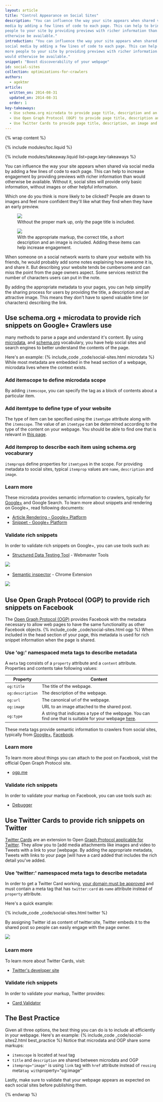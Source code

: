 ```yaml
---
layout: article
title: "Control Appearance on Social Sites"
description: "You can influence the way your site appears when shared via social
media by adding a few lines of code to each page. This can help to bring more
people to your site by providing previews with richer information than would
otherwise be available."
introduction: "You can influence the way your site appears when shared via
social media by adding a few lines of code to each page. This can help to bring
more people to your site by providing previews with richer information than
would otherwise be available."
snippet: "Boost discoverability of your webpage"
id: social-sites
collection: optimizations-for-crawlers
authors:
  - agektmr
article:
  written_on: 2014-08-31
  updated_on: 2014-08-31
  order: 1
key-takeaways:
  - Use schema.org microdata to provide page title, description and an image for Google+.
  - Use Open Graph Protocol (OGP) to provide page title, description and an image for Facebook.
  - Use Twitter Cards to provide page title, description, an image and a Twitter id for Twitter.
---
```


{% wrap content %}

{% include modules/toc.liquid %}

{% include modules/takeaway.liquid list=page.key-takeaways %}

You can influence the way your site appears when shared via social media by
adding a few lines of code to each page. This can help to increase engagement
by providing previews with richer information than would otherwise be available.
Without it, social sites will provide only basic information, without images or
other helpful information. 

Which one do you think is more likely to be clicked? People are drawn to images
and feel more confident they'll like what they find when they have an early
preview.

<div class="clear g-wide--pull-1">
  <div class="g--half">
    <figure class="fluid">
      <img src="imgs/gplus-snippet-1.png" srcset="imgs/gplus-snippet-1.png 1x,
       imgs/gplus-snippet-1-2x.png 2x" />
      <figcaption>Without the proper mark up, only the page title is
       included.</figcaption>
    </figure>
  </div>
  <div class="g--half g--last">
    <figure class="fluid">
      <img src="imgs/gplus-snippet-2.png" srcset="imgs/gplus-snippet-2.png 1x,
       imgs/gplus-snippet-2-2x.png 2x" />
      <figcaption>With the appropriate markup, the correct title, a short
       description and an image is included. Adding these items can help
       increase engagement. </figcaption>
    </figure>
  </div>
</div>

When someone on a social network wants to share your website with his friends,
he would probably add some notes explaining how awesome it is, and share it.
But describing your website tends be cumbersome and can miss the point from the
page owners aspect. Some services restrict the number of characters users can
put in the note.

By adding the appropriate metadata to your pages, you can help simplify the
sharing process for users by providing the title, a description and an
attractive image. This means they don't have to spend valuable time (or
characters) describing the link.

## Use schema.org + microdata to provide rich snippets on Google+ Crawlers use
many methods to parse a page and understand it's content. By using
[microdata](http://www.w3.org/TR/microdata/), and
[schema.org](https://schema.org/) vocabulary, you have help social sites and
search engines to better understand the contents of the page.

Here's an example:
{% include_code _code/social-sites.html microdata %}
While most metadata are embedded in the head section of a webpage, microdata
lives where the context exists.

### Add itemscope to define microdata scope
By adding `itemscope`, you can specify the tag as a block of contents about a
particular item.

### Add itemtype to define type of your website
The type of item can be specified using the `itemtype` attribute along with the
`itemscope`. The value of an `itemtype` can be determined according to the type
of the content on your webpage. You should be able to find one that is relevant
in [this page](http://schema.org/docs/full.html).

### Add itemprop to describe each item using schema.org vocaburary
`itemprop`s define properties for `itemtype`s in the scope. For providing
metadata to social sites, typical `itemprop` values are `name`, `description`
and `image`.

### Learn more
These microdata provides semantic information to crawlers, typically for
[Google+](https://plus.google.com/) and Google Search. To learn more about
snippets and rendering on Google+, read following documents:

* [Article Rendering - Google+ Platform](https://developers.google.com/+/web/snippet/article-rendering)
* [Snippet - Google+ Platform](https://developers.google.com/+/web/snippet/)

### Validate rich snippets
In order to validate rich snippets on Google+, you can use tools such as:

* [Structured Data Testing Tool](http://www.google.com/webmasters/tools/richsnippets) - Webmaster Tools  

<img src="imgs/webmaster-tools.png" srcset="imgs/webmaster-tools.png 1x, imgs/webmaster-tools-2x.png 2x" />

* [Semantic inspector](https://chrome.google.com/webstore/detail/semantic-inspector/jobakbebljifplmcapcooffdbdmfdbjh/reviews) - Chrome Extension  

<img src="imgs/semantic-inspector.png" srcset="imgs/semantic-inspector.png 1x, imgs/semantic-inspector-2x.png 2x" />

## Use Open Graph Protocol (OGP) to provide rich snippets on Facebook
The [Open Graph Protocol (OGP)](http://ogp.me/) provides Facebook with the
metadata necessary to allow web pages to have the same functionality as other
Facebook objects.
{% include_code _code/social-sites.html ogp %}
When included in the head section of your page, this metadata is used for rich
snippet information when the page is shared.

### Use 'og:' namespaced meta tags to describe metadata
A `meta` tag consists of a `property` attribute and a `content` attribute.
Properties and contents take following values:

<table class="table-2">
  <colgroup>
    <col span="1">
    <col span="1">
  </colgroup>
  <thead>
    <tr>
      <th data-th="Property">Property</th>
      <th data-th="Content">Content</th>
    </tr>
  </thead>
  <tbody>
    <tr>
      <td data-th="Property"><code>og:title</code></td>
      <td data-th="Content">The title of the webpage.</td>
    </tr>
    <tr>
      <td data-th="Property"><code>og:description</code></td>
      <td data-th="Content">The description of the webpage.</td>
    </tr>
    <tr>
      <td data-th="Property"><code>og:url</code></td>
      <td data-th="Content">The canonical url of the webpage.</td>
    </tr>
    <tr>
      <td data-th="Property"><code>og:image</code></td>
      <td data-th="Content">URL to an image attached to the shared post.</td>
    </tr>
    <tr>
      <td data-th="Property"><code>og:type</code></td>
      <td data-th="Content">A string that indicates a type of the webpage. You can find one that is suitable for your webpage <a href="https://developers.facebook.com/docs/reference/opengraph/">here</a>.</td>
    </tr>
  </tbody>
</table>

These meta tags provide semantic information to crawlers from social sites,
typically from [Google+](https://plus.google.com/),
[Facebook](https://www.facebook.com/).

### Learn more
To learn more about things you can attach to the post on Facebook, visit the
official Open Graph Protocol site.

* [ogp.me](http://ogp.me/)

### Validate rich snippets
In order to validate your markup on Facebook, you can use tools such as:

* [Debugger](https://developers.facebook.com/tools/debug/)

## Use Twitter Cards to provide rich snippets on Twitter
[Twitter Cards](https://dev.twitter.com/docs/cards) are an extension to Open
[Graph Protocol applicable for Twitter](https://twitter.com/). They allow you to
[add media attachments like images and video to Tweets with a link to your
[webpage. By adding the appropriate metadata, Tweets with links to your page
[will have a card added that includes the rich detail you've added.

### Use 'twitter:' namespaced meta tags to describe metadata
In order to get a Twitter Card working, [your domain must be
approved](https://dev.twitter.com/docs/cards/validation/validator) and must
contain a meta tag that has `twitter:card` as `name` attribute instead of
`property` attribute.
  
Here's a quick example:

{% include_code _code/social-sites.html twitter %}

By assigning Twitter id as content of twitter:site, Twitter embeds it to the
shared post so people can easily engage with the page owner.

<img src="imgs/twitter-card.png" srcset="imgs/twitter-card.png 1x, imgs/twitter-card-2x.png 2x" />

### Learn more
To learn more about Twitter Cards, visit:

* [Twitter's developer site](https://dev.twitter.com/docs/cards)

### Validate rich snippets
In order to validate your markup, Twitter provides:

* [Card Validator](https://dev.twitter.com/docs/cards/validation/validator)

## The Best Practice
Given all three options, the best thing you can do is to include all efficiently
in your webpage. Here's an example:
{% include_code _code/social-sites2.html best_practice %}
Notice that microdata and OGP share some markups:

* `itemscope` is located at `head` tag
* `title` and `description` are shared between microdata and OGP
* `itemprop="image"` is using `link` tag with `href` attribute instead of
`reusing `meta` tag with `property="og:image"`
  
Lastly, make sure to validate that your webpage appears as expected on each social sites before publishing them.

{% endwrap %}
